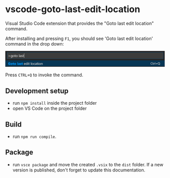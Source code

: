 # vscode-goto-last-edit-location
Visual Studio Code extension that provides the "Goto last edit location" command.

After installing and pressing `F1`, you should see 'Goto last edit location' command in the drop down:

![Command](doc/command.png "Goto last edit location command")

Press `CTRL+Q` to invoke the command.

## Development setup
- run `npm install` inside the project folder
- open VS Code on the project folder

## Build
- run `npm run compile`.

## Package
- run `vsce package` and move the created `.vsix` to the `dist` folder. If a new version is published, don't forget to update this documentation.

